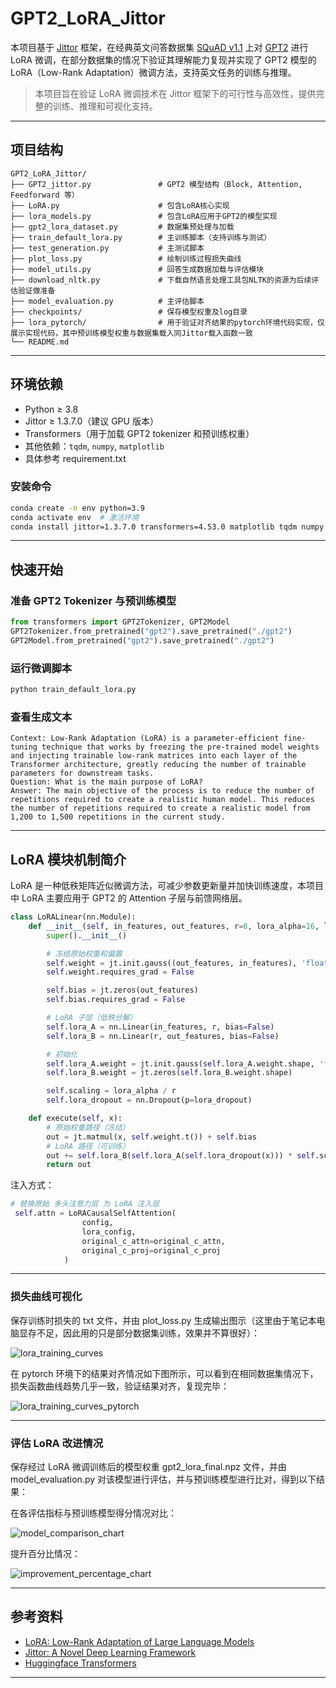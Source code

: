 # GPT2_LoRA_Jittor

本项目基于 [Jittor](https://github.com/Jittor/jittor) 框架，在经典英文问答数据集 [SQuAD v1.1](https://rajpurkar.github.io/SQuAD-explorer/) 上对 [GPT2](https://github.com/openai/gpt-2) 进行 LoRA 微调，在部分数据集的情况下验证其理解能力复现并实现了 GPT2 模型的 LoRA（Low-Rank Adaptation）微调方法，支持英文任务的训练与推理。

>  本项目旨在验证 LoRA 微调技术在 Jittor 框架下的可行性与高效性，提供完整的训练、推理和可视化支持。

---

## 项目结构

```
GPT2_LoRA_Jittor/
├── GPT2_jittor.py               # GPT2 模型结构（Block, Attention, Feedforward 等）
├── LoRA.py                      # 包含LoRA核心实现
├── lora_models.py               # 包含LoRA应用于GPT2的模型实现
├── gpt2_lora_dataset.py         # 数据集预处理与加载
├── train_default_lora.py        # 主训练脚本（支持训练与测试）
├── test_generation.py           # 主测试脚本
├── plot_loss.py                 # 绘制训练过程损失曲线
├── model_utils.py               # 回答生成数据加载与评估模块
├── download_nltk.py             # 下载自然语言处理工具包NLTK的资源为后续评估验证做准备
├── model_evaluation.py          # 主评估脚本
├── checkpoints/                 # 保存模型权重及log目录
├── lora_pytorch/                # 用于验证对齐结果的pytorch环境代码实现，仅展示实现代码，其中预训练模型权重与数据集载入同Jittor载入函数一致
└── README.md
```

---

## 环境依赖

- Python ≥ 3.8
- Jittor ≥ 1.3.7.0（建议 GPU 版本）
- Transformers（用于加载 GPT2 tokenizer 和预训练权重）
- 其他依赖：`tqdm`, `numpy`, `matplotlib`
- 具体参考 requirement.txt

### 安装命令

```bash
conda create -n env python=3.9
conda activate env  # 激活环境
conda install jittor=1.3.7.0 transformers=4.53.0 matplotlib tqdm numpy -c conda-forge
```


---

## 快速开始

### 准备 GPT2 Tokenizer 与预训练模型

```python
from transformers import GPT2Tokenizer, GPT2Model
GPT2Tokenizer.from_pretrained("gpt2").save_pretrained("./gpt2")
GPT2Model.from_pretrained("gpt2").save_pretrained("./gpt2")
```

### 运行微调脚本

```bash
python train_default_lora.py
```

### 查看生成文本

```
Context: Low-Rank Adaptation (LoRA) is a parameter-efficient fine-tuning technique that works by freezing the pre-trained model weights and injecting trainable low-rank matrices into each layer of the Transformer architecture, greatly reducing the number of trainable parameters for downstream tasks.
Question: What is the main purpose of LoRA?
Answer: The main objective of the process is to reduce the number of repetitions required to create a realistic human model. This reduces the number of repetitions required to create a realistic model from 1,200 to 1,500 repetitions in the current study.
```

---

## LoRA 模块机制简介

LoRA 是一种低秩矩阵近似微调方法，可减少参数更新量并加快训练速度，本项目中 LoRA 主要应用于 GPT2 的 Attention 子层与前馈网络层。

```python
class LoRALinear(nn.Module):
    def __init__(self, in_features, out_features, r=8, lora_alpha=16, lora_dropout=0.1):
        super().__init__()

        # 冻结原始权重和偏置
        self.weight = jt.init.gauss((out_features, in_features), 'float32', std=0.02)
        self.weight.requires_grad = False

        self.bias = jt.zeros(out_features)
        self.bias.requires_grad = False

        # LoRA 子层（低秩分解）
        self.lora_A = nn.Linear(in_features, r, bias=False)
        self.lora_B = nn.Linear(r, out_features, bias=False)

        # 初始化
        self.lora_A.weight = jt.init.gauss(self.lora_A.weight.shape, 'float32', std=1.0/r)
        self.lora_B.weight = jt.zeros(self.lora_B.weight.shape)

        self.scaling = lora_alpha / r
        self.lora_dropout = nn.Dropout(p=lora_dropout)

    def execute(self, x):
        # 原始权重路径（冻结）
        out = jt.matmul(x, self.weight.t()) + self.bias
        # LoRA 路径（可训练）
        out += self.lora_B(self.lora_A(self.lora_dropout(x))) * self.scaling
        return out
```

注入方式：

```python
# 替换原始 多头注意力层 为 LoRA 注入层
 self.attn = LoRACausalSelfAttention(
                config, 
                lora_config, 
                original_c_attn=original_c_attn,
                original_c_proj=original_c_proj
            )
```

---


### 损失曲线可视化

保存训练时损失的 txt 文件，并由 plot_loss.py 生成输出图示（这里由于笔记本电脑显存不足，因此用的只是部分数据集训练，效果并不算很好）：

![lora_training_curves](lora_training_curves.png)

在 pytorch 环境下的结果对齐情况如下图所示，可以看到在相同数据集情况下，损失函数曲线趋势几乎一致，验证结果对齐，复现完毕：

![lora_training_curves_pytorch](lora_training_curves_pytorch.png)

---

### 评估 LoRA 改进情况

保存经过 LoRA 微调训练后的模型权重 gpt2_lora_final.npz 文件，并由 model_evaluation.py 对该模型进行评估，并与预训练模型进行比对，得到以下结果：

在各评估指标与预训练模型得分情况对比：

![model_comparison_chart](model_comparison_chart.png)

提升百分比情况：

![improvement_percentage_chart](improvement_percentage_chart.png)

---

## 参考资料

-  [LoRA: Low-Rank Adaptation of Large Language Models](https://arxiv.org/abs/2106.09685)
-  [Jittor: A Novel Deep Learning Framework](https://github.com/Jittor/jittor)
-  [Huggingface Transformers](https://huggingface.co/docs/transformers)

---
